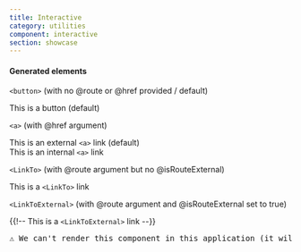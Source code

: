 ```yaml
---
title: Interactive
category: utilities
component: interactive
section: showcase
---
```



<section data-test-percy data-section="showcase">
  

  <h4 class="dummy-h4">Generated elements</h4>

  <div class="dummy-interactive-sample">
    <p class="dummy-paragraph">
      <code class="dummy-code">&lt;button&gt;</code>
      <span class="dummy-text-small">(with no @route or @href provided / default)</span>
    </p>
    <Hds::Interactive>This is a button (default)</Hds::Interactive>
  </div>

  <div class="dummy-interactive-sample" id="local-anchor">
    <p class="dummy-paragraph">
      <code class="dummy-code">&lt;a&gt;</code>
      <span class="dummy-text-small">(with @href argument)</span>
    </p>
    <Hds::Interactive @href="http://google.com">This is an external
      <code>&lt;a&gt;</code>
      link (default)</Hds::Interactive>
    <br />
    <Hds::Interactive @href="#local-anchor" @isHrefExternal={{false}}>This is an internal
      <code>&lt;a&gt;</code>
      link</Hds::Interactive>
  </div>

  <div class="dummy-interactive-sample">
    <p class="dummy-paragraph">
      <code class="dummy-code">&lt;LinkTo&gt;</code>
      <span class="dummy-text-small">(with @route argument but no @isRouteExternal)</span>
    </p>
    <Hds::Interactive @route="index">This is a <code>&lt;LinkTo&gt;</code> link</Hds::Interactive>
  </div>

  <div class="dummy-interactive-sample">
    <p class="dummy-paragraph">
      <code class="dummy-code">&lt;LinkToExternal&gt;</code>
      <span class="dummy-text-small">(with @route argument and @isRouteExternal set to true)</span>
    </p>
    {{!-- <Hds::Interactive @route="index" @isRouteExternal={{true}}>This is a <code>&lt;LinkToExternal&gt;</code> link</Hds::Interactive> --}}
    <pre>⚠️ We can't render this component in this application (it will work only on Ember engines).</pre>
  </div>

</section>
